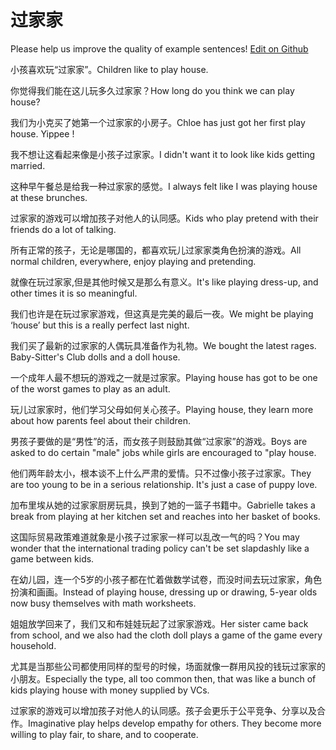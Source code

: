 # 过家家

Please help us improve the quality of example sentences! [Edit on Github](https://github.com/jiyushe/jiyu-example-sentence-source/blob/main/chinese/guojiajia.md)

<p><span class="chinese">小孩喜欢玩“过家家”。</span><span class="english">Children like to play house.</span></p>

<p><span class="chinese">你觉得我们能在这儿玩多久过家家？</span><span class="english">How long do you think we can play house?</span></p>

<p><span class="chinese">我们为小克买了她第一个过家家的小房子。</span><span class="english">Chloe has just got her first play house. Yippee !</span></p>

<p><span class="chinese">我不想让这看起来像是小孩子过家家。</span><span class="english">I didn't want it to look like kids getting married.</span></p>

<p><span class="chinese">这种早午餐总是给我一种过家家的感觉。</span><span class="english">I always felt like I was playing house at these brunches.</span></p>

<p><span class="chinese">过家家的游戏可以增加孩子对他人的认同感。</span><span class="english">Kids who play pretend with their friends do a lot of talking.</span></p>

<p><span class="chinese">所有正常的孩子，无论是哪国的，都喜欢玩儿过家家类角色扮演的游戏。</span><span class="english">All normal children, everywhere, enjoy playing and pretending.</span></p>

<p><span class="chinese">就像在玩过家家,但是其他时候又是那么有意义。</span><span class="english">It's like playing dress-up, and other times it is so meaningful.</span></p>

<p><span class="chinese">我们也许是在玩过家家游戏，但这真是完美的最后一夜。</span><span class="english">We might be playing ‘house’ but this is a really perfect last night.</span></p>

<p><span class="chinese">我们买了最新的过家家的人偶玩具准备作为礼物。</span><span class="english">We bought the latest rages. Baby-Sitter's Club dolls and a doll house.</span></p>

<p><span class="chinese">一个成年人最不想玩的游戏之一就是过家家。</span><span class="english">Playing house has got to be one of the worst games to play as an adult.</span></p>

<p><span class="chinese">玩儿过家家时，他们学习父母如何关心孩子。</span><span class="english">Playing house, they learn more about how parents feel about their children.</span></p>

<p><span class="chinese">男孩子要做的是“男性”的活，而女孩子则鼓励其做“过家家”的游戏。</span><span class="english">Boys are asked to do certain "male" jobs while girls are encouraged to "play house.</span></p>

<p><span class="chinese">他们两年龄太小，根本谈不上什么严肃的爱情。只不过像小孩子过家家。</span><span class="english">They are too young to be in a serious relationship. It's just a case of puppy love.</span></p>

<p><span class="chinese">加布里埃从她的过家家厨房玩具，换到了她的一篮子书籍中。</span><span class="english">Gabrielle takes a break from playing at her kitchen set and reaches into her basket of books.</span></p>

<p><span class="chinese">这国际贸易政策难道就象是小孩子过家家一样可以乱改一气的吗？</span><span class="english">You may wonder that the international trading policy can't be set slapdashly like a game between kids.</span></p>

<p><span class="chinese">在幼儿园，连一个5岁的小孩子都在忙着做数学试卷，而没时间去玩过家家，角色扮演和画画。</span><span class="english">Instead of playing house, dressing up or drawing, 5-year olds now busy themselves with math worksheets.</span></p>

<p><span class="chinese">姐姐放学回来了，我们又和布娃娃玩起了过家家游戏。</span><span class="english">Her sister came back from school, and we also had the cloth doll plays a game of the game every household.</span></p>

<p><span class="chinese">尤其是当那些公司都使用同样的型号的时候，场面就像一群用风投的钱玩过家家的小朋友。</span><span class="english">Especially the type, all too common then, that was like a bunch of kids playing house with money supplied by VCs.</span></p>

<p><span class="chinese">过家家的游戏可以增加孩子对他人的认同感。孩子会更乐于公平竞争、分享以及合作。</span><span class="english">Imaginative play helps develop empathy for others. They become more willing to play fair, to share, and to cooperate.</span></p>

